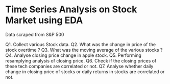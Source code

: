 # Time Series Analysis on Stock Market using EDA

Data scraped from S&P 500

Q1. Collect various Stock data.
Q2. What was the change in price of the stock overtime ?
Q3. What was the moving average of the various stocks ?
Q4. Analyse closing price change in apple stock. 
Q5. Performing resamplying analysis of closing price. 
Q6. Check if the closing prices of these tech companies are correlated or not.
Q7. Analyse whether daily change in closing price of stocks or daily returns in stocks are correlated or not. 
